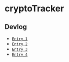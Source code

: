 # cryptoTracker
 



## Devlog
- [`Entry 1`](/devlog/entry1.md)
- [`Entry 2`](/devlog/entry2.md)
- [`Entry 3`](%20devlog/entry3.md)
- [`Entry 4`](/devlog/entry4.md)